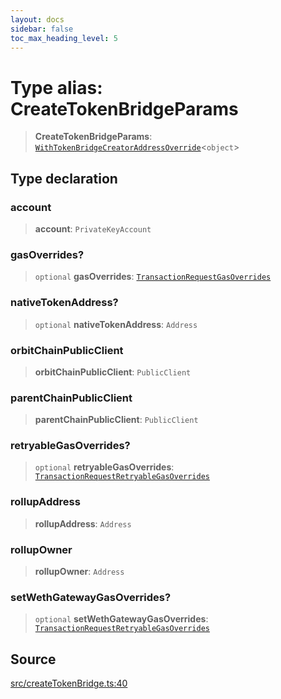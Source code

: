 ```yaml
---
layout: docs
sidebar: false
toc_max_heading_level: 5
---
```


# Type alias: CreateTokenBridgeParams

> **CreateTokenBridgeParams**: [`WithTokenBridgeCreatorAddressOverride`](../../types/createTokenBridgeTypes/type-aliases/WithTokenBridgeCreatorAddressOverride.md)\<`object`\>

## Type declaration

### account

> **account**: `PrivateKeyAccount`

### gasOverrides?

> `optional` **gasOverrides**: [`TransactionRequestGasOverrides`](../../utils/gasOverrides/type-aliases/TransactionRequestGasOverrides.md)

### nativeTokenAddress?

> `optional` **nativeTokenAddress**: `Address`

### orbitChainPublicClient

> **orbitChainPublicClient**: `PublicClient`

### parentChainPublicClient

> **parentChainPublicClient**: `PublicClient`

### retryableGasOverrides?

> `optional` **retryableGasOverrides**: [`TransactionRequestRetryableGasOverrides`](../../createTokenBridgePrepareTransactionRequest/type-aliases/TransactionRequestRetryableGasOverrides.md)

### rollupAddress

> **rollupAddress**: `Address`

### rollupOwner

> **rollupOwner**: `Address`

### setWethGatewayGasOverrides?

> `optional` **setWethGatewayGasOverrides**: [`TransactionRequestRetryableGasOverrides`](../../createTokenBridgePrepareSetWethGatewayTransactionRequest/type-aliases/TransactionRequestRetryableGasOverrides.md)

## Source

[src/createTokenBridge.ts:40](https://github.com/anegg0/arbitrum-orbit-sdk/blob/b24cbe9cd68eb30d18566196d2c909bd4086db10/src/createTokenBridge.ts#L40)
